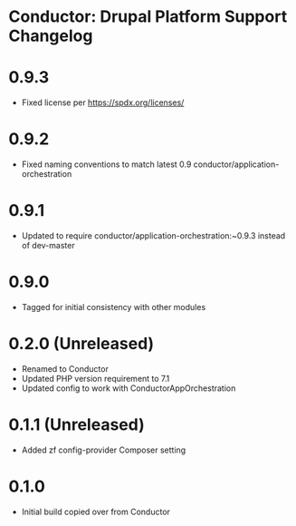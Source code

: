 Conductor: Drupal Platform Support Changelog
==============================================

# 0.9.3
- Fixed license per https://spdx.org/licenses/

# 0.9.2
- Fixed naming conventions to match latest 0.9 conductor/application-orchestration

# 0.9.1
- Updated to require conductor/application-orchestration:~0.9.3 instead of dev-master

# 0.9.0
- Tagged for initial consistency with other modules

# 0.2.0 (Unreleased)
- Renamed to Conductor
- Updated PHP version requirement to 7.1
- Updated config to work with ConductorAppOrchestration

# 0.1.1 (Unreleased)
- Added zf config-provider Composer setting

# 0.1.0
- Initial build copied over from Conductor
